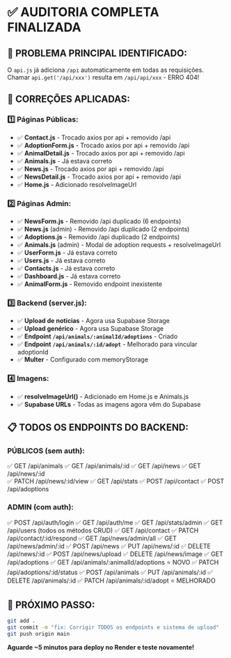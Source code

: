 # ✅ AUDITORIA COMPLETA FINALIZADA

## 🎯 PROBLEMA PRINCIPAL IDENTIFICADO:
O `api.js` já adiciona `/api` automaticamente em todas as requisições.
Chamar `api.get('/api/xxx')` resulta em `/api/api/xxx` - ERRO 404!

## 🔧 CORREÇÕES APLICADAS:

### 1️⃣ Páginas Públicas:
- ✅ **Contact.js** - Trocado axios por api + removido /api
- ✅ **AdoptionForm.js** - Trocado axios por api + removido /api  
- ✅ **AnimalDetail.js** - Trocado axios por api + removido /api
- ✅ **Animals.js** - Já estava correto
- ✅ **News.js** - Trocado axios por api + removido /api
- ✅ **NewsDetail.js** - Trocado axios por api + removido /api
- ✅ **Home.js** - Adicionado resolveImageUrl

### 2️⃣ Páginas Admin:
- ✅ **NewsForm.js** - Removido /api duplicado (6 endpoints)
- ✅ **News.js** (admin) - Removido /api duplicado (2 endpoints)
- ✅ **Adoptions.js** - Removido /api duplicado (2 endpoints)
- ✅ **Animals.js** (admin) - Modal de adoption requests + resolveImageUrl
- ✅ **UserForm.js** - Já estava correto
- ✅ **Users.js** - Já estava correto
- ✅ **Contacts.js** - Já estava correto
- ✅ **Dashboard.js** - Já estava correto
- ✅ **AnimalForm.js** - Removido endpoint inexistente

### 3️⃣ Backend (server.js):
- ✅ **Upload de notícias** - Agora usa Supabase Storage
- ✅ **Upload genérico** - Agora usa Supabase Storage
- ✅ **Endpoint `/api/animals/:animalId/adoptions`** - Criado
- ✅ **Endpoint `/api/animals/:id/adopt`** - Melhorado para vincular adoptionId
- ✅ **Multer** - Configurado com memoryStorage

### 4️⃣ Imagens:
- ✅ **resolveImageUrl()** - Adicionado em Home.js e Animals.js
- ✅ **Supabase URLs** - Todas as imagens agora vêm do Supabase

## 📋 TODOS OS ENDPOINTS DO BACKEND:

### PÚBLICOS (sem auth):
✅ GET /api/animals
✅ GET /api/animals/:id
✅ GET /api/news
✅ GET /api/news/:id  
✅ PATCH /api/news/:id/view
✅ GET /api/stats
✅ POST /api/contact
✅ POST /api/adoptions

### ADMIN (com auth):
✅ POST /api/auth/login
✅ GET /api/auth/me
✅ GET /api/stats/admin
✅ GET /api/users (todos os métodos CRUD)
✅ GET /api/contact
✅ PATCH /api/contact/:id/respond
✅ GET /api/news/admin/all
✅ GET /api/news/admin/:id
✅ POST /api/news
✅ PUT /api/news/:id
✅ DELETE /api/news/:id
✅ POST /api/news/upload
✅ DELETE /api/news/image
✅ GET /api/adoptions
✅ GET /api/animals/:animalId/adoptions ⭐ NOVO
✅ PATCH /api/adoptions/:id/status
✅ POST /api/animals
✅ PUT /api/animals/:id
✅ DELETE /api/animals/:id
✅ PATCH /api/animals/:id/adopt ⭐ MELHORADO

## 🚀 PRÓXIMO PASSO:
```bash
git add .
git commit -m "fix: Corrigir TODOS os endpoints e sistema de upload"
git push origin main
```

**Aguarde ~5 minutos para deploy no Render e teste novamente!**
